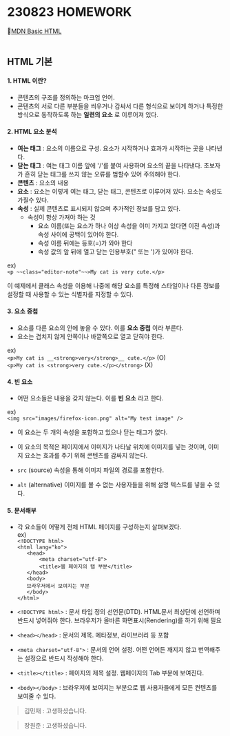# 230823 HOMEWORK #

🤍[MDN Basic HTML](https://developer.mozilla.org/ko/docs/Learn/Getting_started_with_the_web/HTML_basics)<br>
<br>

## HTML 기본 ##


#### 1. HTML 이란? ####
* 콘텐츠의 구조를 정의하는 마크업 언어.
* 콘텐츠의 서로 다른 부분들을 씌우거나 감싸서 다른 형식으로 보이게 하거나 특정한 방식으로 동작하도록 하는 __일련의 요소__ 로 이루어져 있다.


#### 2. HTML 요소 분석 ####

* **여는 태그** : 요소의 이름으로 구성. 요소가 시작하거나 효과가 시작하는 곳을 나타낸다.
* **닫는 태그** : 여는 태그 이름 앞에 '/'를 붙여 사용하며 요소의 끝을 나타낸다. 초보자가 흔히 닫는 태그를 쓰지 않는 오류를 범할수 있어 주의해야 한다.
* **콘텐츠** : 요소의 내용
* **요소** : 요소는 이렇게 여는 태그, 닫는 태그, 콘텐츠로 이루어져 있다.
요소는 속성도 가질수 있다.
* **속성** : 실제 콘텐츠로 표시되지 않으며 추가적인 정보를 담고 있다.
	* 속성이 항상 가져야 하는 것
		* 요소 이름(또는 요소가 하나 이상 속성을 이미 가지고 있다면 이전 속성)과 속성 사이에 공백이 있어야 한다.
		* 속성 이름 뒤에는 등호(=)가 와야 한다
		* 속성 값의 앞 뒤에 열고 닫는 인용부호(" 또는 ')가 있어야 한다.

ex)<br>
`<p ~~class="editor-note"~~>My cat is very cute.</p>`

이 예제에서 클래스 속성을 이용해 나중에 해당 요소를 특정해 스타일이나 다른 정보를 설정할 때 사용할 수 있는 식별자를 지정할 수 있다.


#### 3. 요소 중첩 ####

* 요소를 다른 요소의 안에 놓을 수 있다. 이를 __요소 중첩__ 이라 부른다.
* 요소는 겹치지 않게 안쪽이나 바깥쪽으로 열고 닫혀야 한다.

ex)<br>
`<p>My cat is __<strong>very</strong>__ cute.</p>` (O)<br>
`<p>My cat is <strong>very cute.</p></strong>` (X)<br>


#### 4. 빈 요소 ####

* 어떤 요소들은 내용을 갖지 않는다. 이를 __빈 요소__ 라고 한다.

ex)<br>
`<img src="images/firefox-icon.png" alt="My test image" />`

* 이 요소는 두 개의 속성을 포함하고 있으나 닫는 태그가 없다.
* 이 요소의 목적은 페이지에서 이미지가 나타날 위치에 이미지를 넣는 것이며, 이미지 요소는 효과를 주기 위해 콘텐츠를 감싸지 않는다.

* `src` (source) 속성을 통해 이미지 파일의 경로를 포함한다.
* `alt` (alternative) 이미지를 볼 수 없는 사용자들을 위해 설명 텍스트를 넣을 수 있다.


#### 5. 문서해부 ####

* 각 요소들이 어떻게 전체 HTML 페이지를 구성하는지 살펴보겠다.<br>
ex)<br>
`<!DOCTYPE html>`<br>
`<html lang="ko">`<br>
`	<head>`<br>
`		<meta charset="utf-8">`<br>
`		<title>웹 페이지의 탭 부분</title>`<br>
`	</head>`<br>
`	<body>`<br>
`	브라우저에서 보여지는 부분`<br>
`	</body>`<br>
`</html>`<br>

* `<!DOCTYPE html>` : 문서 타입 정의 선언문(DTD). HTML문서 최상단에 선언하며 반드시 넣어줘야 한다. 브라우저가 올바른 화면표시(Rendering)를 하기 위해 필요
* `<head></head>` : 문서의 제목. 메타정보, 라이브러리 등 포함
* `<meta charset="utf-8">` : 문서의 언어 설정. 어떤 언어든 깨지지 않고 번역해주는 설정으로 반드시 작성해야 한다.
* `<title></title>` : 페이지의 제목 설정. 웹페이지의 Tab 부분에 보여진다.
* `<body></body>` : 브라우저에 보여지는 부분으로 웹 사용자들에게 모든 컨텐츠를 보여줄 수 있다.




> 김민재 : 고생하셨습니다.

> 장원준 : 고생하셨습니다.
